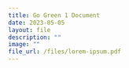 ```yaml
---
title: Go Green 1 Document
date: 2023-05-05
layout: file
description: ""
image: ""
file_url: /files/lorem-ipsum.pdf
---
```

